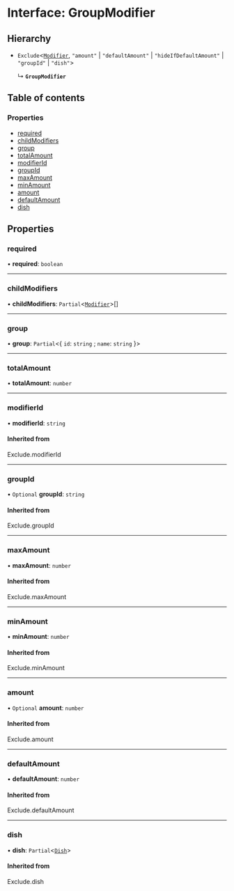 # Interface: GroupModifier

## Hierarchy

- `Exclude`<[`Modifier`](Modifier.md), ``"amount"`` \| ``"defaultAmount"`` \| ``"hideIfDefaultAmount"`` \| ``"groupId"`` \| ``"dish"``\>

  ↳ **`GroupModifier`**

## Table of contents

### Properties

- [required](GroupModifier.md#required)
- [childModifiers](GroupModifier.md#childmodifiers)
- [group](GroupModifier.md#group)
- [totalAmount](GroupModifier.md#totalamount)
- [modifierId](GroupModifier.md#modifierid)
- [groupId](GroupModifier.md#groupid)
- [maxAmount](GroupModifier.md#maxamount)
- [minAmount](GroupModifier.md#minamount)
- [amount](GroupModifier.md#amount)
- [defaultAmount](GroupModifier.md#defaultamount)
- [dish](GroupModifier.md#dish)

## Properties

### required

• **required**: `boolean`

___

### childModifiers

• **childModifiers**: `Partial`<[`Modifier`](Modifier.md)\>[]

___

### group

• **group**: `Partial`<{ `id`: `string` ; `name`: `string`  }\>

___

### totalAmount

• **totalAmount**: `number`

___

### modifierId

• **modifierId**: `string`

#### Inherited from

Exclude.modifierId

___

### groupId

• `Optional` **groupId**: `string`

#### Inherited from

Exclude.groupId

___

### maxAmount

• **maxAmount**: `number`

#### Inherited from

Exclude.maxAmount

___

### minAmount

• **minAmount**: `number`

#### Inherited from

Exclude.minAmount

___

### amount

• `Optional` **amount**: `number`

#### Inherited from

Exclude.amount

___

### defaultAmount

• **defaultAmount**: `number`

#### Inherited from

Exclude.defaultAmount

___

### dish

• **dish**: `Partial`<[`Dish`](Dish.md)\>

#### Inherited from

Exclude.dish
